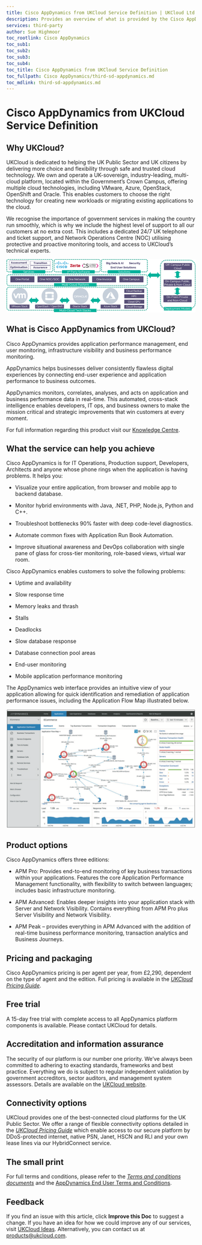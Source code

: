 ```yaml
---
title: Cisco AppDynamics from UKCloud Service Definition | UKCloud Ltd
description: Provides an overview of what is provided by the Cisco AppDynamics from UKCloud service
services: third-party
author: Sue Highmoor
toc_rootlink: Cisco AppDynamics
toc_sub1: 
toc_sub2:
toc_sub3:
toc_sub4:
toc_title: Cisco AppDynamics from UKCloud Service Definition
toc_fullpath: Cisco AppDynamics/third-sd-appdynamics.md
toc_mdlink: third-sd-appdynamics.md
---
```


# Cisco AppDynamics from UKCloud Service Definition

## Why UKCloud?

UKCloud is dedicated to helping the UK Public Sector and UK citizens by delivering more choice and flexibility through safe and trusted cloud technology. We own and operate a UK-sovereign, industry-leading, multi-cloud platform, located within the Government’s Crown Campus, offering multiple cloud technologies, including VMware, Azure, OpenStack, OpenShift and Oracle. This enables customers to choose the right technology for creating new workloads or migrating existing applications to the cloud.

We recognise the importance of government services in making the country run smoothly, which is why we include the highest level of support to all our customers at no extra cost. This includes a dedicated 24/7 UK telephone and ticket support, and Network Operations Centre (NOC) utilising protective and proactive monitoring tools, and access to UKCloud’s technical experts.

![UKCloud services](images/ukc-services.png)

## What is Cisco AppDynamics from UKCloud?

Cisco AppDynamics provides application performance management, end user monitoring, infrastructure visibility and business performance monitoring.

AppDynamics helps businesses deliver consistently flawless digital experiences by connecting end-user experience and application performance to business outcomes.

AppDynamics monitors, correlates, analyses, and acts on application and business performance data in real-time. This automated, cross-stack intelligence enables developers, IT ops, and business owners to make the mission critical and strategic improvements that win customers at every moment.

For full information regarding this product visit our [Knowledge Centre](https://docs.ukcloud.com).

## What the service can help you achieve

Cisco AppDynamics is for IT Operations, Production support, Developers, Architects and anyone whose phone rings when the application is having problems. It helps you:

- Visualize your entire application, from browser and mobile app to backend database.

- Monitor hybrid environments with Java, .NET, PHP, Node.js, Python and C++.

- Troubleshoot bottlenecks 90% faster with deep code-level diagnostics.

- Automate common fixes with Application Run Book Automation.

- Improve situational awareness and DevOps collaboration with single pane of glass for cross-tier monitoring, role-based views, virtual war room.

Cisco AppDynamics enables customers to solve the following problems:

- Uptime and availability

- Slow response time

- Memory leaks and thrash

- Stalls

- Deadlocks

- Slow database response

- Database connection pool areas

- End-user monitoring

- Mobile application performance monitoring

The AppDynamics web interface provides an intuitive view of your application allowing for quick identification and remediation of application performance issues, including the Application Flow Map illustrated below.

![AppDynamics web interface](images/third-appdynamics-ui.png)

## Product options

Cisco AppDynamics offers three editions:

- APM Pro: Provides end-to-end monitoring of key business transactions within your applications. Features the core Application Performance Management functionality, with flexibility to switch between languages; includes basic infrastructure monitoring.

- APM Advanced: Enables deeper insights into your application stack with Server and Network Visibility. Contains everything from APM Pro plus Server Visibility and Network Visibility.

- APM Peak – provides everything in APM Advanced with the addition of real-time business performance monitoring, transaction analytics and Business Journeys.

## Pricing and packaging

Cisco AppDynamics pricing is per agent per year, from £2,290, dependent on the type of agent and the edition. Full pricing is available in the [*UKCloud Pricing Guide*](../other/other-ref-pricing-guide.md).

## Free trial

A 15-day free trial with complete access to all AppDynamics platform components is available. Please contact UKCloud for details.

## Accreditation and information assurance

The security of our platform is our number one priority. We’ve always been committed to adhering to exacting standards, frameworks and best practice. Everything we do is subject to regular independent validation by government accreditors, sector auditors, and management system assessors. Details are available on the [UKCloud website](https://ukcloud.com/governance/).

## Connectivity options

UKCloud provides one of the best-connected cloud platforms for the UK Public Sector. We offer a range of flexible connectivity options detailed in the [*UKCloud Pricing Guide*](../other/other-ref-pricing-guide.md) which enable access to our secure platform by DDoS-protected internet, native PSN, Janet, HSCN and RLI and your own lease lines via our HybridConnect service.

## The small print

For full terms and conditions, please refer to the [*Terms and conditions documents*](../other/other-ref-terms-and-conditions.md) and the [AppDynamics End User Terms and Conditions](third-ref-eula.md).

## Feedback

If you find an issue with this article, click **Improve this Doc** to suggest a change. If you have an idea for how we could improve any of our services, visit [UKCloud Ideas](https://ideas.ukcloud.com). Alternatively, you can contact us at <products@ukcloud.com>.
